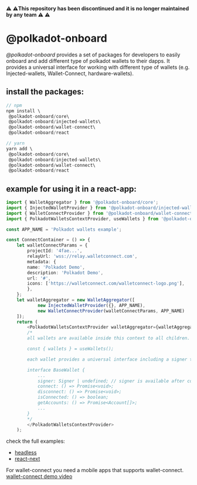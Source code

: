 ⚠️ ⚠️**This repository has been discontinued and it is no longer maintained by any team** ⚠️ ⚠️

# @polkadot-onboard

_@polkadot-onboard_ provides a set of packages for developers to easily onboard and add different type of polkadot wallets to their dapps. It provides a universal interface for working with different type of wallets (e.g. Injected-wallets, Wallet-Connect, hardware-wallets).

## install the packages:

```ts
// npm
npm install \
 @polkadot-onboard/core\
 @polkadot-onboard/injected-wallets\
 @polkadot-onboard/wallet-connect\
 @polkadot-onboard/react

// yarn
yarn add \
 @polkadot-onboard/core\
 @polkadot-onboard/injected-wallets\
 @polkadot-onboard/wallet-connect\
 @polkadot-onboard/react
```

## example for using it in a react-app:

```ts
import { WalletAggregator } from '@polkadot-onboard/core';
import { InjectedWalletProvider } from '@polkadot-onboard/injected-wallets';
import { WalletConnectProvider } from '@polkadot-onboard/wallet-connect';
import { PolkadotWalletsContextProvider, useWallets } from '@polkadot-onboard/react';

const APP_NAME = 'Polkadot wallets example';

const ConnectContainer = () => {
    let walletConnectParams = {
        projectId: '4fae...',
        relayUrl: 'wss://relay.walletconnect.com',
        metadata: {
        name: 'Polkadot Demo',
        description: 'Polkadot Demo',
        url: '#',
        icons: ['https://walletconnect.com/walletconnect-logo.png'],
        },
    };
    let walletAggregator = new WalletAggregator([
            new InjectedWalletProvider({}, APP_NAME),
            new WalletConnectProvider(walletConnectParams, APP_NAME)
    ]);
    return (
        <PolkadotWalletsContextProvider walletAggregator={walletAggregator}>
        /*
        all wallets are available inside this context to all children.

        const { wallets } = useWallets();

        each wallet provides a universal interface including a signer that can be used to sign messages and transactions:

        interface BaseWallet {
            ...
            signer: Signer | undefined; // signer is available after connect() is called.
            connect: () => Promise<void>;
            disconnect: () => Promise<void>;
            isConnected: () => boolean;
            getAccounts: () => Promise<Account[]>;
            ...
        }
        */
        </PolkadotWalletsContextProvider>
    );
```

check the full examples:

- [headless](examples/react-headless/)
- [react-next](examples/react-next)

For wallet-connect you need a mobile apps that supports wallet-connect.  
[wallet-connect demo video](https://www.youtube.com/watch?v=5YkYi5HWeJQ)
